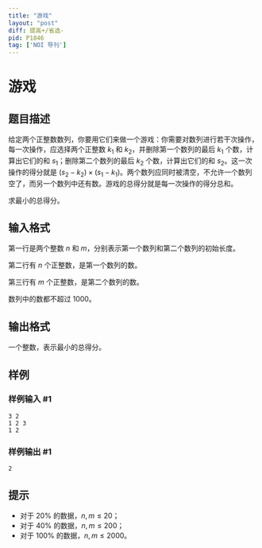 ```yaml
---
title: "游戏"
layout: "post"
diff: 提高+/省选-
pid: P1846
tag: ['NOI 导刊']
---
```

# 游戏
## 题目描述

给定两个正整数数列，你要用它们来做一个游戏：你需要对数列进行若干次操作，每一次操作，应选择两个正整数 $k_1$ 和 $k_2$，并删除第一个数列的最后 $k_1$ 个数，计算出它们的和 $s_1$；删除第二个数列的最后 $k_2$ 个数，计算出它们的和 $s_2$。这一次操作的得分就是 $(s_2-k_2)\times(s_1-k_1)$。两个数列应同时被清空，不允许一个数列空了，而另一个数列中还有数。游戏的总得分就是每一次操作的得分总和。

求最小的总得分。
## 输入格式

第一行是两个整数 $n$ 和 $m$，分别表示第一个数列和第二个数列的初始长度。

第二行有 $n$ 个正整数，是第一个数列的数。

第三行有 $m$ 个正整数，是第二个数列的数。

数列中的数都不超过 $1000$。
## 输出格式

一个整数，表示最小的总得分。

## 样例

### 样例输入 #1
```
3 2
1 2 3 
1 2 
```
### 样例输出 #1
```
2
```
## 提示

- 对于 $20\%$ 的数据，$n,m\le20$；
- 对于 $40\%$ 的数据，$n,m\le200$；
- 对于 $100\%$ 的数据，$n,m\le2000$。
